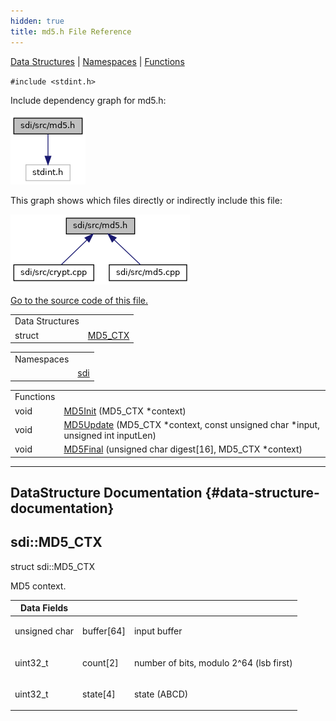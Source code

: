 ```yaml
---
hidden: true
title: md5.h File Reference
---
```


[Data Structures](#nested-classes) \| [Namespaces](#namespaces) \| [Functions](#func-members)

`#include <stdint.h>`

Include dependency graph for md5.h:

![](md5_8h__incl.png)

This graph shows which files directly or indirectly include this file:

![](md5_8h__dep__incl.png)

<a href="md5_8h_source.md">Go to the source code of this file.</a>

|  |  |
|----|----|
| Data Structures |  |
| struct   | <a href="namespacesdi.md#structsdi_1_1_m_d5___c_t_x">MD5_CTX</a> |

|            |                                            |
|------------|--------------------------------------------|
| Namespaces |                                            |
|            | <a href="namespacesdi.md">sdi</a> |

|  |  |
|----|----|
| Functions |  |
| void  | <a href="namespacesdi.md#a08e47999152d737f33fda2b8729c4f7c">MD5Init</a> (MD5_CTX \*context) |
| void  | <a href="namespacesdi.md#a82247df9248c50d1c25809174a84dddd">MD5Update</a> (MD5_CTX \*context, const unsigned char \*input, unsigned int inputLen) |
| void  | <a href="namespacesdi.md#a9e31b7c8187ca0946de03fde1d9a8e88">MD5Final</a> (unsigned char digest\[16\], MD5_CTX \*context) |

------------------------------------------------------------------------

## DataStructure Documentation {#data-structure-documentation}

## sdi::MD5_CTX <a href="#structsdi_1_1_m_d5___c_t_x" id="structsdi_1_1_m_d5___c_t_x"></a>

<p>struct sdi::MD5_CTX</p>

MD5 context.

| Data Fields |  |  |
|----|----|----|
| unsigned char | buffer\[64\] | <p>input buffer</p> |
| uint32_t | count\[2\] | <p>number of bits, modulo 2\^64 (lsb first)</p> |
| uint32_t | state\[4\] | <p>state (ABCD)</p> |
